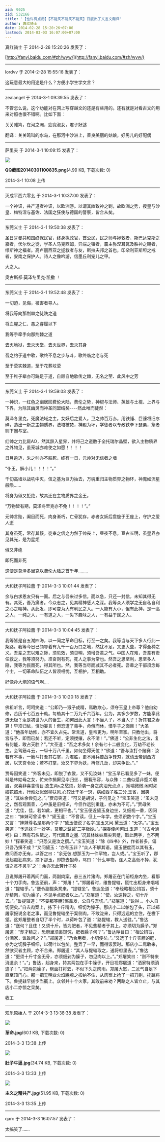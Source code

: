 ```yaml
---
aid: 9025
zid: 532166
title: '【也许有点用】【不能笑不能笑不能笑】百度出了文言文翻译'
author: 真红骑士
date: 2014-02-28 15:20:26+07:00
lastmod: 2014-03-03 16:07:00+07:00
---
```


真红骑士 于 2014-2-28 15:20:26 发表了：

[http://fanyi.baidu.com/#zh/wyw/](http://fanyi.baidu.com/#zh/wyw/)

---------

lordvv 于 2014-2-28 15:55:16 发表了：

这玩意最大的用途是什么？方便小学生学文言？

---------

zealangel 于 2014-3-1 09:39:55 发表了：

不管怎么说，这个功能对在网上写穿越文的还是有些用的。还有就是对看古文的用来对照也很不错啊。比如下面：

关关雎鸠，在河之洲，窈窕淑女，君子好逑

翻译：关关鸣叫的水鸟，在那河中沙洲上，善良美丽的姑娘，好男儿的好配偶

---------

萨里夫 于 2014-3-1 10:09:15 发表了：

![](https://mirrors.tuna.tsinghua.edu.cn/osdn/lgqm/72877/100851cz68540kggs6gp6t.png)



**QQ截图20140301100835.png**(4.99 KB, 下载次数: 0)



2014-3-1 10:08 上传

---------

灭成平西六零幺 于 2014-3-1 10:37:00 发表了：

一个神识，共产道者神识，以欧洲游。以谓其幽致神之剿，故欧洲之势，授皇与沙皇、梅特涅与基佐、法国之狂使与德国的警察，皆合从矣。

---------

东莞义士 于 2014-3-1 19:50:38 发表了：

圣日耳曼共和国终保民官，终身执政官，首公民，民之师与拯救者，斯巴达克斯之嘉者，伏尔坎之徒，学圣人马克西姆，异端之镇者，震主弥涅耳瓦及胜神之赐者，缪斯神之福者。高卢丽西亚之拯救者与友，斯拉夫邦之首也，印朵利亚斯坦之戒者，安南之保护人。诗人之像吟游，信墨丘利宠儿之甲。

大之人。

奥古斯都·莫泽冬里克·凯撒 ！

---------

东莞义士 于 2014-3-1 19:52:48 发表了：

一切迫，见侮，被害者导人。

将我等向那荆棘之徒跣之道

将血腥之仁、愚之睿履以下

我等手牵手向那荆棘之道

去灭地狱，去灭天堂，去灭世界，去灭其身

吾之约于道中歌，歌终不息之步与斗，歌终临之老与死

至于茔实棘道，至于花葬坟茔

至于稚子辈亦可跣足于道，自顾自地歌传之棘，无名之茔、此风中之芳

---------

东莞义士 于 2014-3-1 19:59:03 发表了：

一神识，一红色之幽居回费伦大陆，费伦之势，神棍与法师、英雄与土棍、上界与下界，为除其幽灵而神圣同盟结矣----然此唯而徒然：

莫泽冬里克，死魔法域之主，女妖后之爱人，卫之帅百万赤，用铁锤、巨镰将旧序碎，造出一新之主物质界，法塔被焚，神殿为坏，学徒者以专政铁拳下瑟栗，祭者则下圈与室。

红帅之力比肩AO，然其辞入星界，并将己之道散于全托瑞尔晶壁，欲入主物质界之外物见，虽笼城亦难使之如愿！！！！

日月逾迈，朱之帅亦不脱死，终有一日，元帅对无信者之墙

“仆王，解小儿！！！！”。”

千仞高墙以战吼中灭，信之基为巨力抽去，万魂重归主物质界之物环，神魔如流星般陨......

将身为俶又拒绝，故其还在主物质界之金王，

“万物皆有期，莫泽冬里克亦不免！！！！”。”

元帅言贻，阖目而死，肉身渐朽，亡骨犹存，赤者女妖后盘旋于王座上，守护之爱人逝

其身虽死，常存其骸，徒奉之信之力然于帅丧上，昼夜不息，亘古长明，虽星界亦见其光，是为星炬

俶又非绝

即死而非死

这便是莫泽冬里克以费伦大陆之首千年........

---------

大和抚子阿拉蕾 于 2014-3-3 10:01:44 发表了：

余与白求恩友只有一面。后之与吾来过多信。而以急，只还一封信，未知其得无有。其死，吾乃痛者。今众志之，见其精神感人之深。我等众人须学之无自私自利之心之精神。从此发，即可变为大有利民之人。一人能有大小，但有此神，是一高之人，一纯之人，一有道之人，一失下趣味之人，一有益于民之人。

---------

大和抚子阿拉蕾 于 2014-3-3 10:04:45 发表了：

我等皆是自五湖四海，以一同之革命目标，行至一之矣。我等当与天下多人行此一条路。我等今日已领导着有九千一百万口之地，然犹不足，又更大些，才得全种之义。吾辈之志以难之际，须见效，须见明，须增吾辈之气。中国人在难，吾辈有责任救之，我等须努力。须奋则有死，死人之事为常也。然吾之思至利，思至多人隐，我等为民而死，得其所也。然，我等当尽而减其不必者死。吾辈之干部须念每个士，一切革命队伍之人皆须相忧，互相护，互相助。

好像孙大炮的语气啊....

---------

大和抚子阿拉蕾 于 2014-3-3 10:20:18 发表了：

佛祖听言，呵呵笑道：“公即乃一猴子成精，焉敢欺心，须夺玉皇上帝尊？他自幼修，苦历千七百五十劫。每劫其十二万九千六百年。公为，其多少岁数，方能享此道无极？汝是初世为人的畜生，如何出此大言！不当人子，不当人子！折其君之寿算！早须归依，慎勿妄言！但恐遭了毒手，命俄而休，惜乎子之面目！”大圣道：“他虽年劫修，亦不宜久占先。常言道，皇帝更为，明年至家。只教他出，将宫与予，即而已矣；若还不听，定须搅攘，永不清！”。”佛道：“公非生化之法，复有何能，敢占天胜？”。”大圣道：“吾之术多矣！余有七十二般变化，万劫不老长生。会驾筋斗云，一纵十万八千里。如何坐得天位？”佛道：“吾与汝打个赌赛：汝若有本事，一筋斗打吾其右掌，为君胜，更不用兵苦战争锋刃，就请玉帝到西方居，以天宫令汝；若不打掌，汝又下界为妖，再修几劫，却来争讼。”。”

贾母因笑道：“外客未见，即脱了衣裳，又不见汝妹！“宝玉早已看见多了一妹，便料是林姑母之女，忙来作揖厮见毕归坐.，细看形容，与众殊：二曲似蹙非蹙ズ烟眉，双喜非喜含情目.态生两ь之愁烦，娇袭一身之病泪光点点.，娇喘微微.闲时如姣花照水，行动处似弱柳扶风.心较比干多一窍，病如西子胜三分.玉省，因笑道：“其妹余尝见之。”。”贾母笑道：“可又是胡说，子何见之？“宝玉笑道：“虽未见之，然吾观面善，心中虽是旧相识，今但作远别重逢，亦未为不可。”。”贾母笑道：“尤佳，佳，若如此，更相平也。”。”宝玉便近黛玉身边坐，又细视一番，因问之曰：“妹妹可曾读书？“黛玉道：“不曾读，但上一年学，些须识数个字。”。”宝玉又言：“妹妹尊名是那两个字？“黛玉便说了名字.宝玉又问.黛玉道：“无字。”。”宝玉笑道：“予送妹子一妙字，莫若之颦颦'二字极妙。”。”探春便问何出.玉道：“《古今通考》曰：西有石名黛之，可代画眉之墨. '况其林妹妹眉尖若蹙，取此两字，岂不两妙！“探春笑道：“只恐又是汝之撰。”。”宝玉笑道：“除《四书》外，作者甚多，偏只吾乃撰不成？“又问黛玉：“亦有玉非？“众人不解其语，黛玉便度而以其有玉，故问吾亦无有，以答之曰：“余无彼.想那玉为一件罕物，岂人或。”。”宝玉听了，郡发起痴狂病来，摘下那玉，即掷去狠命，骂曰：“什么罕物，连人之高低不择，犹谓之灵不灵乎'之'！余亦无此劳什子矣

且说郑屠开着两间门面，两副肉案，悬三五片猪肉。郑屠正在门前柜身内坐，看那十个刀手肉。鲁达至前，声：“郑屠！”。”郑屠看时，维鲁提辖，慌忙出柜身来唱喏道：“提辖乎。”。”便令副掇条凳来，“提辖坐”。鲁达坐道：“奉经略相公钧旨，须十斤精肉，切为臊子，不见半点肥者以上。”。”郑屠道：“使，汝速择之，切十斤去。”。”鲁提辖道：“不要那等腌?厮辈发，公自与吾切。”。”郑屠道：“说得，。小人自切便矣。”自去肉案上，拣下十斤精肉，细切为臊子。那店小二以帕包了头，正以郑屠家报说金老之事，而见鲁提辖坐于案侧肉，不敢泷来，只得远远的立住，在檐下望。这郑屠整者自切了半个时，以荷叶包了道：“路提辖，教人送往。”。”鲁达道：“送何？且住！又须十斤，皆为肥者，不见些精者于其上，亦须切为臊子。”郑屠道：“却才精之，恐府里须裹馄饨，肥者臊子何？”。”鲁达睁目曰：“相公钧旨，分洒家，谁敢问之？”。”郑屠道：“乃合用者，小切便矣。”。”又选了十斤实膘的肥，亦为之切臊子细细，以荷叶以包矣。整弄了一早，而得饭罢时。那店小二焉敢来，然欲买者主顾，亦不合来。郑屠道：“其人与提辖取之，送将府里去。”。”鲁达道：“更须十斤寸金无骨，亦须细剁为臊子，勿见肉以上。”。”郑屠笑曰：“则不特来消遣余！”。”」鲁达，起身来，持其两包在手中臊子，开目视郑屠道：“洒家特须消遣子！”。”把两包臊子，劈面打将去，不似下久之肉雨。郑屠大怒，二忿气自足下直至顶门心。那一把无明业火焰腾腾之按纳不住，从肉案上抢了一把刀剔，托跳将下。鲁提辖早拔步当衢上。众邻并十个火家，其敢前来劝？两路之人皆立止，与其店小二亦惊之呆矣。

收工

---------

欢乐原始人 于 2014-3-3 13:38:38 发表了：

![](https://mirrors.tuna.tsinghua.edu.cn/osdn/lgqm/72877/133812pqqt064q3dur43td.jpg)



**革命.jpg**(60.1 KB, 下载次数: 0)



2014-3-3 13:38 上传



![](https://mirrors.tuna.tsinghua.edu.cn/osdn/lgqm/72877/133345bjzedj5afzlm3lwj.jpg)



**肚子牛逼.jpg**(34.74 KB, 下载次数: 0)



2014-3-3 13:33 上传



![](https://mirrors.tuna.tsinghua.edu.cn/osdn/lgqm/72877/133552n36iss6z6jjsccou.jpg)



**主义之精共产.jpg**(51.95 KB, 下载次数: 0)



2014-3-3 13:35 上传

---------

qarc 于 2014-3-3 16:07:57 发表了：

太搞笑了……

---------

